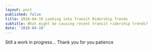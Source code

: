 ```yaml
---
layout: post
published: false
title: 2018-04-19 Looking into Transit Ridership Trends
subtitle: What might be causing recent transit ridership trends?
date: '2018-04-19'
---
```

Still a work in progress... Thank you for you patience
